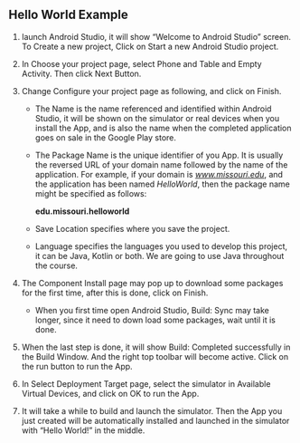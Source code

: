 ## Hello World Example



1. launch Android Studio, it will show “Welcome to Android Studio” screen. To Create a new project, Click on Start a new Android Studio project.





2. In Choose your project page, select Phone and Table and Empty Activity. Then click Next Button.





3. Change Configure your project page as following, and click on Finish.

   - The Name is the name referenced and identified within Android Studio, it will be shown on the simulator or real devices when you install the App, and is also the name when the completed application goes on sale in the Google Play store.

   - The Package Name is the unique identifier of you App. It is usually the reversed URL of your domain name followed by the name of the application. For example, if your domain is *www.missouri.edu*, and the application has been named *HelloWorld*, then the package name might be specified as follows:

     **edu.missouri.helloworld**

   - Save Location specifies where you save the project. 

   - Language specifies the languages you used to develop this project, it can be Java, Kotlin or both. We are going to use Java throughout the course. 





4. The Component Install page may pop up to download some packages for the first time, after this is done, click on Finish.
   - When you first time open Android Studio, Build: Sync may take longer, since it need to down load some packages, wait until it is done.





5. When the last step is done, it will show Build: Completed successfully in the Build Window. And the right top toolbar will become active. Click on the run button  to run the App.





6. In Select Deployment Target page, select the simulator in Available Virtual Devices, and click on OK to run the App.







7. It will take a while to build and launch the simulator. Then the App you just created will be automatically installed and launched in the simulator with “Hello World!” in the middle.

